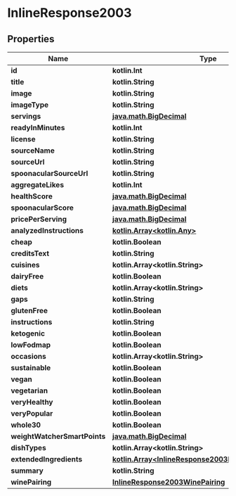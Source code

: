 
# InlineResponse2003

## Properties
Name | Type | Description | Notes
------------ | ------------- | ------------- | -------------
**id** | **kotlin.Int** |  | 
**title** | **kotlin.String** |  | 
**image** | **kotlin.String** |  | 
**imageType** | **kotlin.String** |  | 
**servings** | [**java.math.BigDecimal**](java.math.BigDecimal.md) |  | 
**readyInMinutes** | **kotlin.Int** |  | 
**license** | **kotlin.String** |  | 
**sourceName** | **kotlin.String** |  | 
**sourceUrl** | **kotlin.String** |  | 
**spoonacularSourceUrl** | **kotlin.String** |  | 
**aggregateLikes** | **kotlin.Int** |  | 
**healthScore** | [**java.math.BigDecimal**](java.math.BigDecimal.md) |  | 
**spoonacularScore** | [**java.math.BigDecimal**](java.math.BigDecimal.md) |  | 
**pricePerServing** | [**java.math.BigDecimal**](java.math.BigDecimal.md) |  | 
**analyzedInstructions** | [**kotlin.Array&lt;kotlin.Any&gt;**](kotlin.Any.md) |  | 
**cheap** | **kotlin.Boolean** |  | 
**creditsText** | **kotlin.String** |  | 
**cuisines** | **kotlin.Array&lt;kotlin.String&gt;** |  | 
**dairyFree** | **kotlin.Boolean** |  | 
**diets** | **kotlin.Array&lt;kotlin.String&gt;** |  | 
**gaps** | **kotlin.String** |  | 
**glutenFree** | **kotlin.Boolean** |  | 
**instructions** | **kotlin.String** |  | 
**ketogenic** | **kotlin.Boolean** |  | 
**lowFodmap** | **kotlin.Boolean** |  | 
**occasions** | **kotlin.Array&lt;kotlin.String&gt;** |  | 
**sustainable** | **kotlin.Boolean** |  | 
**vegan** | **kotlin.Boolean** |  | 
**vegetarian** | **kotlin.Boolean** |  | 
**veryHealthy** | **kotlin.Boolean** |  | 
**veryPopular** | **kotlin.Boolean** |  | 
**whole30** | **kotlin.Boolean** |  | 
**weightWatcherSmartPoints** | [**java.math.BigDecimal**](java.math.BigDecimal.md) |  | 
**dishTypes** | **kotlin.Array&lt;kotlin.String&gt;** |  | 
**extendedIngredients** | [**kotlin.Array&lt;InlineResponse2003ExtendedIngredients&gt;**](InlineResponse2003ExtendedIngredients.md) |  | 
**summary** | **kotlin.String** |  | 
**winePairing** | [**InlineResponse2003WinePairing**](InlineResponse2003WinePairing.md) |  | 



